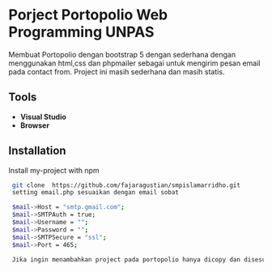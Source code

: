 # Porject Portopolio Web Programming UNPAS

Membuat Portopolio dengan bootstrap 5 dengan sederhana dengan menggunakan html,css dan phpmailer sebagai untuk mengirim pesan email pada contact from.
Project ini masih sederhana dan masih statis.

## Tools

- **Visual Studio**
- **Browser**

## Installation

Install my-project with npm

```bash
 git clone  https://github.com/fajaragustian/smpislamarridho.git
 setting email.php sesuaikan dengan email sobat

 $mail->Host = "smtp.gmail.com";
 $mail->SMTPAuth = true;
 $mail->Username = "";
 $mail->Password = "";
 $mail->SMTPSecure = "ssl";
 $mail->Port = 465;

 Jika ingin menambahkan project pada portopolio hanya dicopy dan disesuai sesuai dengan project1.html

```

